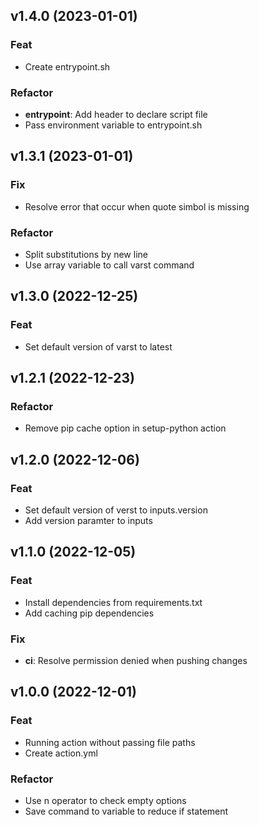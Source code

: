 ## v1.4.0 (2023-01-01)

### Feat

- Create entrypoint.sh

### Refactor

- **entrypoint**: Add header to declare script file
- Pass environment variable to entrypoint.sh

## v1.3.1 (2023-01-01)

### Fix

- Resolve error that occur when quote simbol is missing

### Refactor

- Split substitutions by new line
- Use array variable to call varst command

## v1.3.0 (2022-12-25)

### Feat

- Set default version of varst to latest

## v1.2.1 (2022-12-23)

### Refactor

- Remove pip cache option in setup-python action

## v1.2.0 (2022-12-06)

### Feat

- Set default version of verst to inputs.version
- Add version paramter to inputs

## v1.1.0 (2022-12-05)

### Feat

- Install dependencies from requirements.txt
- Add caching pip dependencies

### Fix

- **ci**: Resolve permission denied when pushing changes

## v1.0.0 (2022-12-01)

### Feat

- Running action without passing file paths
- Create action.yml

### Refactor

- Use n operator to check empty options
- Save command to variable to reduce if statement
